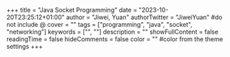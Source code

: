 +++
title = "Java Socket Programming"
date = "2023-10-20T23:25:12+01:00"
author = "Jiwei, Yuan"
authorTwitter = "JiweiYuan" #do not include @
cover = ""
tags = ["programming", "java", "socket", "networking"]
keywords = ["", ""]
description = ""
showFullContent = false
readingTime = false
hideComments = false
color = "" #color from the theme settings
+++
